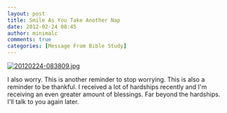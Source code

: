 ```yaml
---
layout: post
title: Smile As You Take Another Nap
date: 2012-02-24 08:45
author: minimalc
comments: true
categories: [Message From Bible Study]
---
```

<a href="http://minimalchanges.com/blog/wp-content/uploads/2012/02/20120224-083809.jpg"><img src="http://minimalchanges.com/blog/wp-content/uploads/2012/02/20120224-083809.jpg" alt="20120224-083809.jpg" class="alignnone size-full" /></a>

I also worry. This is another reminder to stop worrying. This is also a reminder to be thankful. I received a lot of hardships recently and I'm receiving an even greater amount of blessings. Far beyond the hardships. I'll talk to you again later.
